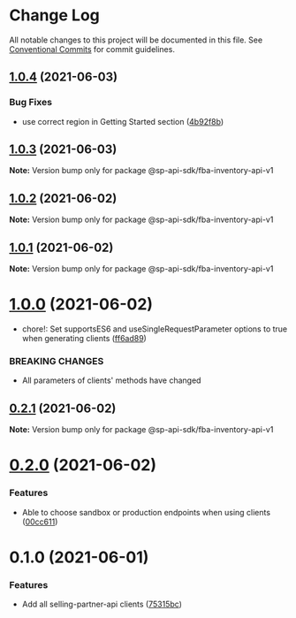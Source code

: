 # Change Log

All notable changes to this project will be documented in this file.
See [Conventional Commits](https://conventionalcommits.org) for commit guidelines.

## [1.0.4](https://github.com/bizon/selling-partner-api-sdk/compare/@sp-api-sdk/fba-inventory-api-v1@1.0.3...@sp-api-sdk/fba-inventory-api-v1@1.0.4) (2021-06-03)


### Bug Fixes

* use correct region in Getting Started section ([4b92f8b](https://github.com/bizon/selling-partner-api-sdk/commit/4b92f8b85a69b7aab18f3562a87aba0b40f5913c))





## [1.0.3](https://github.com/bizon/selling-partner-api-sdk/compare/@sp-api-sdk/fba-inventory-api-v1@1.0.2...@sp-api-sdk/fba-inventory-api-v1@1.0.3) (2021-06-03)

**Note:** Version bump only for package @sp-api-sdk/fba-inventory-api-v1





## [1.0.2](https://github.com/bizon/selling-partner-api-sdk/compare/@sp-api-sdk/fba-inventory-api-v1@1.0.1...@sp-api-sdk/fba-inventory-api-v1@1.0.2) (2021-06-02)

**Note:** Version bump only for package @sp-api-sdk/fba-inventory-api-v1





## [1.0.1](https://github.com/bizon/selling-partner-api-sdk/compare/@sp-api-sdk/fba-inventory-api-v1@1.0.0...@sp-api-sdk/fba-inventory-api-v1@1.0.1) (2021-06-02)

**Note:** Version bump only for package @sp-api-sdk/fba-inventory-api-v1





# [1.0.0](https://github.com/bizon/selling-partner-api-sdk/compare/@sp-api-sdk/fba-inventory-api-v1@0.2.1...@sp-api-sdk/fba-inventory-api-v1@1.0.0) (2021-06-02)


* chore!: Set supportsES6 and useSingleRequestParameter options to true when generating clients ([ff6ad89](https://github.com/bizon/selling-partner-api-sdk/commit/ff6ad89b496dec81f0ce775a50f25615022fcfb2))


### BREAKING CHANGES

* All parameters of clients' methods have changed





## [0.2.1](https://github.com/bizon/selling-partner-api-sdk/compare/@sp-api-sdk/fba-inventory-api-v1@0.2.0...@sp-api-sdk/fba-inventory-api-v1@0.2.1) (2021-06-02)

**Note:** Version bump only for package @sp-api-sdk/fba-inventory-api-v1





# [0.2.0](https://github.com/bizon/selling-partner-api-sdk/compare/@sp-api-sdk/fba-inventory-api-v1@0.1.0...@sp-api-sdk/fba-inventory-api-v1@0.2.0) (2021-06-02)


### Features

* Able to choose sandbox or production endpoints when using clients ([00cc611](https://github.com/bizon/selling-partner-api-sdk/commit/00cc611bcaa6153606c8d918ad6946947d6a50de))





# 0.1.0 (2021-06-01)


### Features

* Add all selling-partner-api clients ([75315bc](https://github.com/bizon/selling-partner-api-sdk/commit/75315bc7681537a7803bf658e69b6bf7d4b6bbe2))
